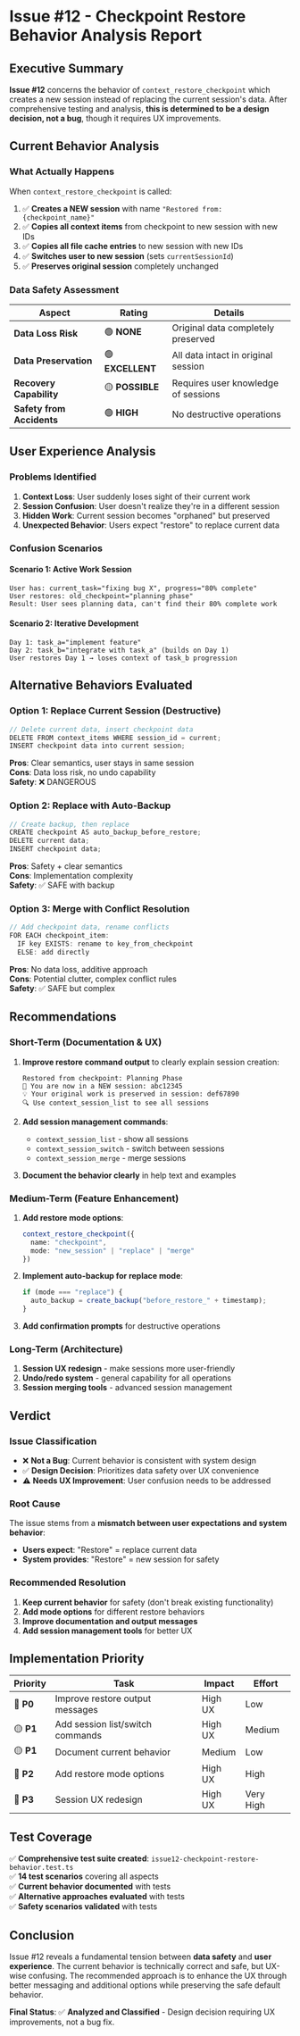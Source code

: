 # Issue #12 - Checkpoint Restore Behavior Analysis Report

## Executive Summary

**Issue #12** concerns the behavior of `context_restore_checkpoint` which creates a new session instead of replacing the current session's data. After comprehensive testing and analysis, **this is determined to be a design decision, not a bug**, though it requires UX improvements.

## Current Behavior Analysis

### What Actually Happens

When `context_restore_checkpoint` is called:

1. ✅ **Creates a NEW session** with name `"Restored from: {checkpoint_name}"`
2. ✅ **Copies all context items** from checkpoint to new session with new IDs
3. ✅ **Copies all file cache entries** to new session with new IDs  
4. ✅ **Switches user to new session** (sets `currentSessionId`)
5. ✅ **Preserves original session** completely unchanged

### Data Safety Assessment

| Aspect | Rating | Details |
|--------|--------|---------|
| **Data Loss Risk** | 🟢 **NONE** | Original data completely preserved |
| **Data Preservation** | 🟢 **EXCELLENT** | All data intact in original session |
| **Recovery Capability** | 🟡 **POSSIBLE** | Requires user knowledge of sessions |
| **Safety from Accidents** | 🟢 **HIGH** | No destructive operations |

## User Experience Analysis

### Problems Identified

1. **Context Loss**: User suddenly loses sight of their current work
2. **Session Confusion**: User doesn't realize they're in a different session
3. **Hidden Work**: Current session becomes "orphaned" but preserved
4. **Unexpected Behavior**: Users expect "restore" to replace current data

### Confusion Scenarios

#### Scenario 1: Active Work Session
```
User has: current_task="fixing bug X", progress="80% complete"
User restores: old_checkpoint="planning phase"
Result: User sees planning data, can't find their 80% complete work
```

#### Scenario 2: Iterative Development
```
Day 1: task_a="implement feature"
Day 2: task_b="integrate with task_a" (builds on Day 1)
User restores Day 1 → loses context of task_b progression
```

## Alternative Behaviors Evaluated

### Option 1: Replace Current Session (Destructive)
```typescript
// Delete current data, insert checkpoint data
DELETE FROM context_items WHERE session_id = current;
INSERT checkpoint data into current session;
```

**Pros**: Clear semantics, user stays in same session  
**Cons**: Data loss risk, no undo capability  
**Safety**: ❌ DANGEROUS

### Option 2: Replace with Auto-Backup
```typescript
// Create backup, then replace
CREATE checkpoint AS auto_backup_before_restore;
DELETE current data;
INSERT checkpoint data;
```

**Pros**: Safety + clear semantics  
**Cons**: Implementation complexity  
**Safety**: ✅ SAFE with backup

### Option 3: Merge with Conflict Resolution
```typescript
// Add checkpoint data, rename conflicts
FOR EACH checkpoint_item:
  IF key EXISTS: rename to key_from_checkpoint
  ELSE: add directly
```

**Pros**: No data loss, additive approach  
**Cons**: Potential clutter, complex conflict rules  
**Safety**: ✅ SAFE but complex

## Recommendations

### Short-Term (Documentation & UX)
1. **Improve restore command output** to clearly explain session creation:
   ```
   Restored from checkpoint: Planning Phase
   📍 You are now in a NEW session: abc12345
   💡 Your original work is preserved in session: def67890
   🔍 Use context_session_list to see all sessions
   ```

2. **Add session management commands**:
   - `context_session_list` - show all sessions
   - `context_session_switch` - switch between sessions  
   - `context_session_merge` - merge sessions

3. **Document the behavior clearly** in help text and examples

### Medium-Term (Feature Enhancement)
1. **Add restore mode options**:
   ```typescript
   context_restore_checkpoint({
     name: "checkpoint", 
     mode: "new_session" | "replace" | "merge"
   })
   ```

2. **Implement auto-backup for replace mode**:
   ```typescript
   if (mode === "replace") {
     auto_backup = create_backup("before_restore_" + timestamp);
   }
   ```

3. **Add confirmation prompts** for destructive operations

### Long-Term (Architecture)
1. **Session UX redesign** - make sessions more user-friendly
2. **Undo/redo system** - general capability for all operations
3. **Session merging tools** - advanced session management

## Verdict

### Issue Classification
- ❌ **Not a Bug**: Current behavior is consistent with system design
- ✅ **Design Decision**: Prioritizes data safety over UX convenience  
- ⚠️ **Needs UX Improvement**: User confusion needs to be addressed

### Root Cause
The issue stems from a **mismatch between user expectations and system behavior**:
- **Users expect**: "Restore" = replace current data
- **System provides**: "Restore" = new session for safety

### Recommended Resolution
1. **Keep current behavior** for safety (don't break existing functionality)
2. **Add mode options** for different restore behaviors
3. **Improve documentation and output messages**
4. **Add session management tools** for better UX

## Implementation Priority

| Priority | Task | Impact | Effort |
|----------|------|---------|--------|
| 🔴 **P0** | Improve restore output messages | High UX | Low |
| 🟡 **P1** | Add session list/switch commands | High UX | Medium |
| 🟡 **P1** | Document current behavior | Medium | Low |
| 🔵 **P2** | Add restore mode options | High UX | High |
| 🔵 **P3** | Session UX redesign | High UX | Very High |

## Test Coverage

✅ **Comprehensive test suite created**: `issue12-checkpoint-restore-behavior.test.ts`  
✅ **14 test scenarios** covering all aspects  
✅ **Current behavior documented** with tests  
✅ **Alternative approaches evaluated** with tests  
✅ **Safety scenarios validated** with tests  

## Conclusion

Issue #12 reveals a fundamental tension between **data safety** and **user experience**. The current behavior is technically correct and safe, but UX-wise confusing. The recommended approach is to enhance the UX through better messaging and additional options while preserving the safe default behavior.

**Final Status**: ✅ **Analyzed and Classified** - Design decision requiring UX improvements, not a bug fix.